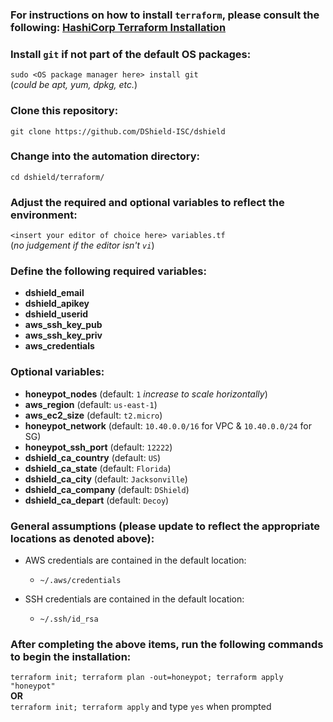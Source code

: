 ### For instructions on how to install `terraform`, please consult the following: [HashiCorp Terraform Installation](https://learn.hashicorp.com/tutorials/terraform/install-cli)  

### Install `git` if not part of the default OS packages:
`sudo <OS package manager here> install git`  
(_could be apt, yum, dpkg, etc._)

### Clone this repository:
`git clone https://github.com/DShield-ISC/dshield`

### Change into the automation directory:
`cd dshield/terraform/`

### Adjust the required and optional variables to reflect the environment:
`<insert your editor of choice here> variables.tf `  
(_no judgement if the editor isn't `vi`_)

### Define the following **required** variables:
- **dshield_email**
- **dshield_apikey**
- **dshield_userid**
- **aws_ssh_key_pub**
- **aws_ssh_key_priv**
- **aws_credentials**

### Optional variables:
- **honeypot_nodes** (default: `1` *increase to scale horizontally*)
- **aws_region** (default: `us-east-1`)
- **aws_ec2_size** (default: `t2.micro`)
- **honeypot_network** (default: `10.40.0.0/16` for VPC & `10.40.0.0/24` for SG)
- **honeypot_ssh_port** (default: `12222`)
- **dshield_ca_country** (default: `US`)
- **dshield_ca_state** (default: `Florida`)
- **dshield_ca_city** (default: `Jacksonville`)
- **dshield_ca_company** (default: `DShield`)
- **dshield_ca_depart** (default: `Decoy`)

### General assumptions (**please update to reflect the appropriate locations as denoted above**):
- AWS credentials are contained in the default location: 
  - `~/.aws/credentials`

- SSH credentials are contained in the default location: 
  - `~/.ssh/id_rsa`

### After completing the above items, run the following commands to begin the installation:
```terraform init; terraform plan -out=honeypot; terraform apply "honeypot"```  
**OR**  
```terraform init; terraform apply``` and type `yes` when prompted
